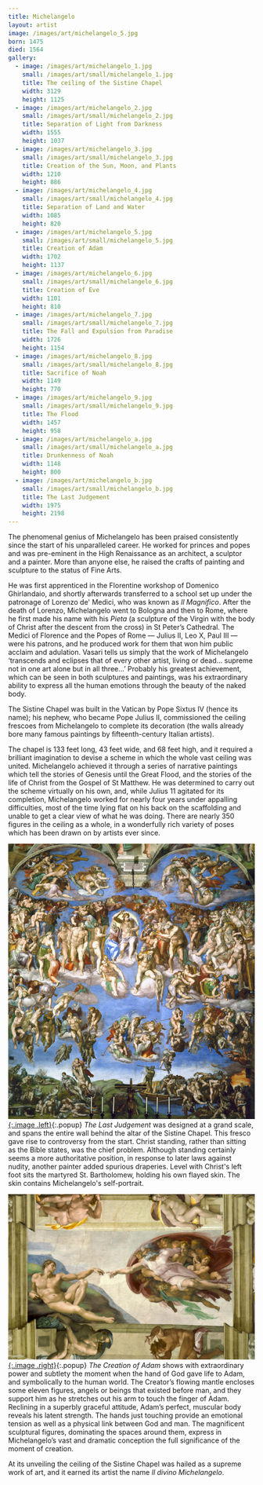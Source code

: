 ```yaml
---
title: Michelangelo
layout: artist
image: /images/art/michelangelo_5.jpg
born: 1475
died: 1564
gallery:
  - image: /images/art/michelangelo_1.jpg
    small: /images/art/small/michelangelo_1.jpg
    title: The ceiling of the Sistine Chapel
    width: 3129
    height: 1125
  - image: /images/art/michelangelo_2.jpg
    small: /images/art/small/michelangelo_2.jpg
    title: Separation of Light from Darkness
    width: 1555
    height: 1037
  - image: /images/art/michelangelo_3.jpg
    small: /images/art/small/michelangelo_3.jpg
    title: Creation of the Sun, Moon, and Plants
    width: 1210
    height: 886
  - image: /images/art/michelangelo_4.jpg
    small: /images/art/small/michelangelo_4.jpg
    title: Separation of Land and Water
    width: 1085
    height: 820
  - image: /images/art/michelangelo_5.jpg
    small: /images/art/small/michelangelo_5.jpg
    title: Creation of Adam
    width: 1702
    height: 1137
  - image: /images/art/michelangelo_6.jpg
    small: /images/art/small/michelangelo_6.jpg
    title: Creation of Eve
    width: 1101
    height: 810
  - image: /images/art/michelangelo_7.jpg
    small: /images/art/small/michelangelo_7.jpg
    title: The Fall and Expulsion from Paradise
    width: 1726
    height: 1154
  - image: /images/art/michelangelo_8.jpg
    small: /images/art/small/michelangelo_8.jpg
    title: Sacrifice of Noah
    width: 1149
    height: 770
  - image: /images/art/michelangelo_9.jpg
    small: /images/art/small/michelangelo_9.jpg
    title: The Flood
    width: 1457
    height: 958
  - image: /images/art/michelangelo_a.jpg
    small: /images/art/small/michelangelo_a.jpg
    title: Drunkenness of Noah
    width: 1148
    height: 800
  - image: /images/art/michelangelo_b.jpg
    small: /images/art/small/michelangelo_b.jpg
    title: The Last Judgement
    width: 1975
    height: 2198
---
```


The phenomenal genius of Michelangelo has been praised consistently since the
start of his unparalleled career. He worked for princes and popes and was
pre-eminent in the High Renaissance as an architect, a sculptor and a painter.
More than anyone else, he raised the crafts of painting and sculpture to the
status of Fine Arts.

He was first apprenticed in the Florentine workshop of Domenico Ghirlandaio,
and shortly afterwards transferred to a school set up under the patronage of
Lorenzo de' Medici, who was known as _Il Magnifico_. After the death of
Lorenzo, Michelangelo went to Bologna and then to Rome, where he first made his
name with his _Pieta_ (a sculpture of the Virgin with the body of Christ after
the descent from the cross) in St Peter’s Cathedral. The Medici of Florence and
the Popes of Rome &mdash; Julius II, Leo X, Paul III &mdash; were his patrons,
and he produced work for them that won him public acclaim and adulation. Vasari
tells us simply that the work of Michelangelo ‘transcends and eclipses that of
every other artist, living or dead... supreme not in one art alone but in all
three...’ Probably his greatest achievement, which can be seen in both
sculptures and paintings, was his extraordinary ability to express all the
human emotions through the beauty of the naked body.

The Sistine Chapel was built in the Vatican by Pope Sixtus IV (hence its name);
his nephew, who became Pope Julius II, commissioned the ceiling frescoes from
Michelangelo to complete its decoration (the walls already bore many famous
paintings by fifteenth-century Italian artists).

The chapel is 133 feet long, 43 feet wide, and 68 feet high, and it required a
brilliant imagination to devise a scheme in which the whole vast ceiling was
united.  Michelangelo achieved it through a series of narrative paintings which
tell the stories of Genesis until the Great Flood, and the stories of the life
of Christ from the Gospel of St Matthew. He was determined to carry out the
scheme virtually on his own, and, while Julius 11 agitated for its completion,
Michelangelo worked for nearly four years under appalling difficulties, most of
the time lying flat on his back on the scaffolding and unable to get a clear
view of what he was doing. There are nearly 350 figures in the ceiling as a
whole, in a wonderfully rich variety of poses which has been drawn on by
artists ever since.

[![The Last Judgement](/images/art/michelangelo_b.jpg){:.image .left}](/images/art/michelangelo_b.jpg){:.popup}
_The Last Judgement_ was designed at a grand scale, and spans the entire wall
behind the altar of the Sistine Chapel. This fresco gave rise to controversy
from the start. Christ standing, rather than sitting as the Bible states, was
the chief problem. Although standing certainly seems a more authoritative
position, in response to later laws against nudity, another painter added
spurious draperies. Level with Christ's left foot sits the martyred St.
Bartholomew, holding his own flayed skin. The skin contains Michelangelo's
self-portrait.

[![The Creation of Adam](/images/art/michelangelo_5.jpg){:.image .right}](/images/art/michelangelo_5.jpg){:.popup}
_The Creation of Adam_ shows with extraordinary power and subtlety the moment
when the hand of God gave life to Adam, and symbolically to the human world.
The Creator’s flowing mantle encloses some eleven figures, angels or beings
that existed before man, and they support him as he stretches out his arm to
touch the finger of Adam. Reclining in a superbly graceful attitude, Adam’s
perfect, muscular body reveals his latent strength. The hands just touching
provide an emotional tension as well as a physical link between God and man.
The magnificent sculptural figures, dominating the spaces around them, express
in Michelangelo’s vast and dramatic conception the full significance of the
moment of creation.

At its unveiling the ceiling of the Sistine Chapel was hailed as a supreme work
of art, and it earned its artist the name _Il divino Michelangelo_.

